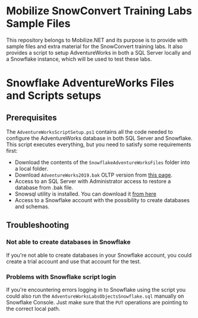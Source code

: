 # Mobilize SnowConvert Training Labs Sample Files

This repository belongs to Mobilize.NET and its purpose is to provide with sample files and extra material for the SnowConvert training labs. It also provides a script to setup AdventureWorks in both a SQL Server locally and a Snowflake instance, which will be used to test these labs.

# Snowflake AdventureWorks Files and Scripts setups

## Prerequisites

The `AdventureWorksScriptSetup.ps1` contains all the code needed to configure the AdventureWorks database in both SQL Server and Snowflake. This script executes everything, but you need to satisfy some requirements first:

 - Download the contents of the `SnowflakeAdventureWorksFiles` folder into a local folder.
 - Download `AdventureWorks2019.bak` OLTP version from [this page](https://docs.microsoft.com/en-us/sql/samples/adventureworks-install-configure?view=sql-server-ver15&tabs=ssms).
 - Access to an SQL Server with Administrator access to restore a database from .bak file.
 - Snowsql utility is installed. You can download it [from here](https://docs.snowflake.com/en/user-guide/snowsql-install-config.html#installing-snowsql-on-microsoft-windows-using-the-installer)
 - Access to a Snowflake account with the possibility to create databases and schemas.
 
## Troubleshooting

### Not able to create databases in Snowflake

If you're not able to create databases in your Snowflake account, you could create a trial account and use that account for the test.

### Problems with Snowflake script login

If you're encountering errors logging in to Snowflake using the script you could also run the `AdventureWorksLabsObjectsSnowflake.sql` manually on Snowflake Console. Just make sure that the `PUT` operations are pointing to the correct local path.